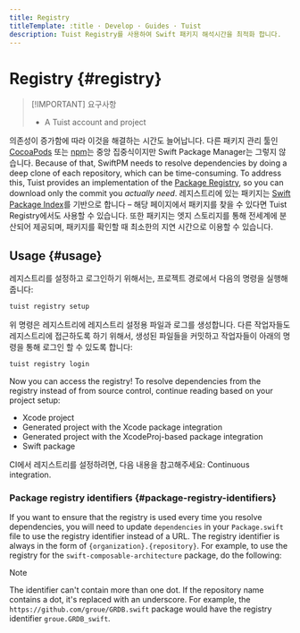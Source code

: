 ```yaml
---
title: Registry
titleTemplate: :title · Develop · Guides · Tuist
description: Tuist Registry를 사용하여 Swift 패키지 해석시간을 최적화 합니다.
---
```


# Registry {#registry}

> [!IMPORTANT] 요구사항
>
> - A <LocalizedLink href="/server/introduction/accounts-and-projects">Tuist account and project</LocalizedLink>

의존성이 증가함에 따라 이것을 해결하는 시간도 늘어납니다. 다른 패키지 관리 툴인 [CocoaPods](https://cocoapods.org/) 또는 [npm](https://www.npmjs.com/)는 중앙 집중식이지만 Swift Package Manager는 그렇지 않습니다. Because of that, SwiftPM needs to resolve dependencies by doing a deep clone of each repository, which can be time-consuming. To address this, Tuist provides an implementation of the [Package Registry](https://github.com/swiftlang/swift-package-manager/blob/main/Documentation/PackageRegistry/PackageRegistryUsage.md), so you can download only the commit you _actually need_. 레지스트리에 있는 패키지는 [Swift Package Index](https://swiftpackageindex.com/)를 기반으로 합니다 – 해당 페이지에서 패키지를 찾을 수 있다면 Tuist Registry에서도 사용할 수 있습니다. 또한 패키지는 엣지 스토리지를 통해 전세계에 분산되어 제공되며, 패키지를 확인할 때 최소한의 지연 시간으로 이용할 수 있습니다.

## Usage {#usage}

레지스트리를 설정하고 로그인하기 위해서는, 프로젝트 경로에서 다음의 명령을 실행해줍니다:

```bash
tuist registry setup
```

위 명령은 레지스트리에 레지스트리 설정용 파일과 로그를 생성합니다. 다른 작업자들도 레지스트리에 접근하도록 하기 위해서, 생성된 파일들을 커밋하고 작업자들이 아래의 명령을 통해 로그인 할 수 있도록 합니다:

```bash
tuist registry login
```

Now you can access the registry! To resolve dependencies from the registry instead of from source control, continue reading based on your project setup:

- <LocalizedLink href="/guides/features/registry/xcode-project">Xcode project</LocalizedLink>
- <LocalizedLink href="/guides/features/registry/generated-project">Generated project with the Xcode package integration</LocalizedLink>
- <LocalizedLink href="/guides/features/registry/xcodeproj-integration">Generated project with the XcodeProj-based package integration</LocalizedLink>
- <LocalizedLink href="/guides/features/registry/swift-package">Swift package</LocalizedLink>

CI에서 레지스트리를 설정하려면, 다음 내용을 참고해주세요: <LocalizedLink href="/guides/features/registry/continuous-integration">Continuous integration</LocalizedLink>.

### Package registry identifiers {#package-registry-identifiers}

If you want to ensure that the registry is used every time you resolve dependencies, you will need to update `dependencies` in your `Package.swift` file to use the registry identifier instead of a URL. The registry identifier is always in the form of `{organization}.{repository}`. For example, to use the registry for the `swift-composable-architecture` package, do the following:

> [!NOTE]
> The identifier can't contain more than one dot. If the repository name contains a dot, it's replaced with an underscore.
> For example, the `https://github.com/groue/GRDB.swift` package would have the registry identifier `groue.GRDB_swift`.
